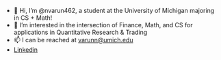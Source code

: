 - 👋 Hi, I’m @nvarun462, a student at the University of Michigan majoring in CS + Math!
- 👀 I’m interested in the intersection of Finance, Math, and CS for applications in Quantitative Research & Trading
- 📫 I can be reached at varunn@umich.edu
- [Linkedin](https://www.linkedin.com/in/varun-n-77754414a/)


<!---
nvarun462/nvarun462 is a ✨ special ✨ repository because its `README.md` (this file) appears on your GitHub profile.
You can click the Preview link to take a look at your changes.
--->
